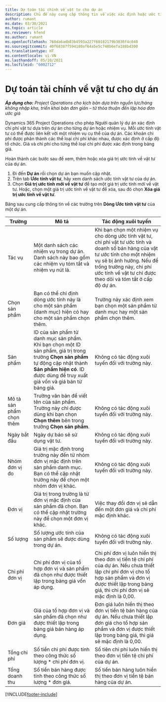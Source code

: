 ```yaml
---
title: Dự toán tài chính về vật tư cho dự án
description: Chủ đề này cung cấp thông tin về việc xác định hoặc ước tính các vật tư dựa trên dự án.
author: rumant
ms.date: 03/30/2021
ms.topic: article
ms.reviewer: kfend
ms.author: rumant
ms.openlocfilehash: 768da6adb83b4593a227f60182179b3036f4c040
ms.sourcegitcommit: 40f68387f594180af64a5e5c748b6efa188bd300
ms.translationtype: HT
ms.contentlocale: vi-VN
ms.lasthandoff: 05/10/2021
ms.locfileid: "6002712"
---
```

# <a name="financial-estimates-for-materials-on-projects"></a>Dự toán tài chính về vật tư cho dự án

_**Áp dụng cho:** Project Operations cho kịch bản dựa trên nguồn lực/hàng không nhập kho, triển khai bản đơn giản – từ thỏa thuận đến lập hóa đơn ước giá_

Dynamics 365 Project Operations cho phép Người quản lý dự án xác định chi phí vật tư dựa trên dự án cho từng dự án hoặc nhiệm vụ. Mỗi ước tính vật tư có thể được liên kết với một nhiệm vụ cụ thể của dự án. Các khoản chi phí được phân thành các thể loại chi phí khác nhau, được xác định ở cấp độ tổ chức. Giá và chi phí cho từng thể loại chi phí được xác định trong bảng giá. 

Hoàn thành các bước sau để xem, thêm hoặc xóa giá trị ước tính về vật tư của dự án.

1. Đi đến **Dự án** rồi chọn dự án bạn muốn cập nhật.
2. Trên tab **Ước tính vật tư**, hãy xem danh sách ước tính vật tư của dự án.
3. Chọn **Giá trị ước tính mới về vật tư** để tạo một giá trị ước tính mới về vật tư. Hoặc, chọn một giá trị ước tính về vật tư để xóa, sau đó chọn **Xóa giá trị ước tính về vật tư**.

Bảng sau cung cấp thông tin về các trường trên **Dòng Ước tính vật tư** của một dự án. 

| **Trường** | **Mô tả** | **Tác động xuôi tuyến** |
| --- | --- | --- |
| Tác vụ | Một danh sách các nhiệm vụ trong dự án. Danh sách này bao gồm các nhiệm vụ tóm tắt và nhiệm vụ nút lá. | Khi bạn chọn một nhiệm vụ cho dòng ước tính vật tư, chi phí vật tư ước tính và doanh số bán hàng của vật tư ước tính cho một nhiệm vụ sẽ bị ảnh hưởng. Nếu để trống trường này, chi phí ước tính về vật tư chỉ được theo dõi và tóm tắt ở cấp độ dự án. |
| Chọn sản phẩm |  Bạn có thể chỉ định dòng ước tính này là cho một sản phẩm (danh mục) hiện có hay cho một sản phẩm chọn thêm. | Trường này xác định xem bạn chọn một sản phẩm từ danh mục hay một sản phẩm chọn thêm. |
| Sản phẩm | ID của sản phẩm từ danh mục sản phẩm. Khi bạn chọn một ID sản phẩm, giá trị trong trường **Chọn sản phẩm** tự động cập nhật thành **Sản phẩm hiện có**. ID được dùng để truy xuất giá vốn và giá bán từ bảng giá. | Không có tác động xuôi tuyến đối với trường này. |
| Mô tả sản phẩm chọn thêm | Trường văn bản để viết tên của sản phẩm. Trường này chỉ được dùng khi bạn chọn **Chọn thêm** bên trong trường **Chọn sản phẩm**.| Không có tác động xuôi tuyến đối với trường này. |
| Ngày bắt đầu | Ngày dự báo sẽ sử dụng vật tư. | Không có tác động xuôi tuyến đối với trường này. |
| Nhóm đơn vị đo | Giá trị mặc định trong trường này đến từ nhóm đơn vị mặc định trên sản phẩm danh mục. Bạn có thể cập nhật trường này để chọn một nhóm đơn vị khác. | Không có tác động xuôi tuyến đối với trường này. |
| Đơn vị | Giá trị trong trường là từ đơn vị mặc định của sản phẩm đã chọn. Bạn có thể cập nhật trường này để chọn một đơn vị khác. | Việc thay đổi đơn vị sẽ dẫn đến một đơn giá và chi phí mặc định khác. |
| Số lượng | Số lượng ước tính của sản phẩm sẽ được dùng trong dự án. | Không có tác động xuôi tuyến đối với trường này. |
| Chi phí đơn vị | Chi phí đơn vị của tổ hợp đơn vị và sản phẩm đã chọn như được thiết lập trong bảng giá vốn áp dụng. | Chi phí đơn vị luôn hiển thị theo đơn vị tiền tệ chi phí của dự án. Nếu chưa thiết lập chi phí đơn vị cho tổ hợp sản phẩm và đơn vị được thiết lập trong bảng giá, thì chi phí đơn vị sẽ mặc định là 0,00. |
| Đơn giá | Giá của tổ hợp đơn vị và sản phẩm đã chọn như được thiết lập trong bảng giá bán hàng áp dụng. | Đơn giá luôn hiển thị theo đơn vị tiền tệ bán hàng của dự án. Nếu chưa thiết lập đơn giá cho tổ hợp sản phẩm và đơn vị được thiết lập trong bảng giá, thì giá sẽ mặc định là 0,00.|
| Tổng chi phí | Số tiền chi phí được tính theo công thức số lượng \* chi phí đơn vị.| Số tiên chi phí luôn hiển thị theo đơn vị tiền tệ chi phí của dự án. |
| Tổng doanh thu | Số tiền bán hàng được tính theo công thức số lượng \* đơn giá. | Số tiền bán hàng luôn hiển thị theo đơn vị tiền tệ bán hàng của dự án. |


[!INCLUDE[footer-include](../includes/footer-banner.md)]
